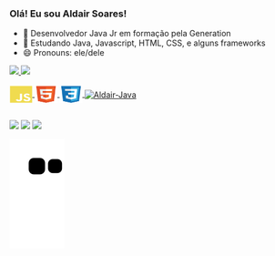 ### Olá! Eu sou Aldair Soares!

- 🔭 Desenvolvedor Java Jr em formação pela Generation
- 🌱 Estudando Java, Javascript, HTML, CSS, e alguns frameworks
- 😄 Pronouns: ele/dele

<div>
  <a href="https://github.com/aldairsoares">
  <img height="180em" src="https://github-readme-stats.vercel.app/api?username=aldairsoares&show_icons=true&theme=dracula&include_all_commits=true&count_private=true"/>
  <img height="180em" src="https://github-readme-stats.vercel.app/api/top-langs/?username=aldairsoares&layout=compact&langs_count=7&theme=dracula"/>
</div>  
<div style="display: inline_block"><br>
  <img align="center" alt="Aldair-Js" height="30" width="40" src="https://raw.githubusercontent.com/devicons/devicon/master/icons/javascript/javascript-plain.svg">
  <img align="center" alt="Aldair-HTML" height="30" width="40" src="https://raw.githubusercontent.com/devicons/devicon/master/icons/html5/html5-original.svg">
  <img align="center" alt="Aldair-CSS" height="30" width="40" src="https://raw.githubusercontent.com/devicons/devicon/master/icons/css3/css3-original.svg">
  <img align="center" alt="Aldair-Java" height="30" width="40" src="https://cdn.jsdelivr.net/gh/devicons/devicon/icons/java/java-original-wordmark.svg">
</div>
  
##
  
<div> 
  <a href = "mailto:aldair.soares.as@gmail.com"><img src="https://img.shields.io/badge/Gmail-D14836?style=for-the-badge&logo=gmail&logoColor=white" target="_blank"></a>
   <a href = "mailto:aldair_soares@hotmail.com"><img src="https://img.shields.io/badge/Microsoft_Outlook-0078D4?style=for-the-badge&logo=microsoft-outlook&logoColor=white" target="_blank"></a>
  <a href="https://www.linkedin.com/in/aldair-soares" target="_blank"><img src="https://img.shields.io/badge/-LinkedIn-%230077B5?style=for-the-badge&logo=linkedin&logoColor=white" target="_blank"></a>

  
![Snake animation](https://github.com/aldairsoares/aldairsoares/blob/output/github-contribution-grid-snake.svg)
  
</div>
